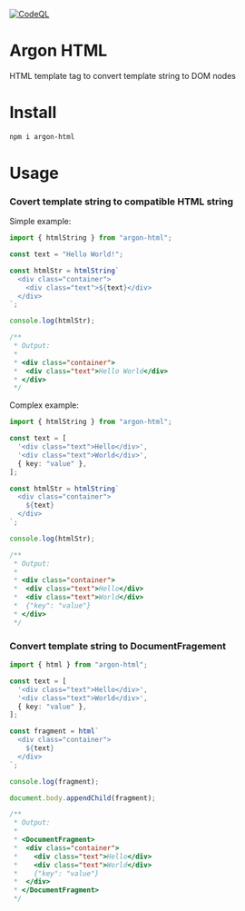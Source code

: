 [![CodeQL](https://github.com/scssyworks/argon-html/actions/workflows/codeql.yml/badge.svg)](https://github.com/scssyworks/argon-html/actions/workflows/codeql.yml)

# Argon HTML

HTML template tag to convert template string to DOM nodes

# Install

```sh
npm i argon-html
```

# Usage

### Covert template string to compatible HTML string

Simple example:

```ts
import { htmlString } from "argon-html";

const text = "Hello World!";

const htmlStr = htmlString`
  <div class="container">
    <div class="text">${text}</div>
  </div>
`;

console.log(htmlStr);

/**
 * Output:
 *
 * <div class="container">
 *  <div class="text">Hello World</div>
 * </div>
 */
```

Complex example:

```ts
import { htmlString } from "argon-html";

const text = [
  '<div class="text">Hello</div>',
  '<div class="text">World</div>',
  { key: "value" },
];

const htmlStr = htmlString`
  <div class="container">
    ${text}
  </div>
`;

console.log(htmlStr);

/**
 * Output:
 *
 * <div class="container">
 *  <div class="text">Hello</div>
 *  <div class="text">World</div>
 *  {"key": "value"}
 * </div>
 */
```

### Convert template string to DocumentFragement

```ts
import { html } from "argon-html";

const text = [
  '<div class="text">Hello</div>',
  '<div class="text">World</div>',
  { key: "value" },
];

const fragment = html`
  <div class="container">
    ${text}
  </div>
`;

console.log(fragment);

document.body.appendChild(fragment);

/**
 * Output:
 *
 * <DocumentFragment>
 *  <div class="container">
 *    <div class="text">Hello</div>
 *    <div class="text">World</div>
 *    {"key": "value"}
 *  </div>
 * </DocumentFragment>
 */
```
